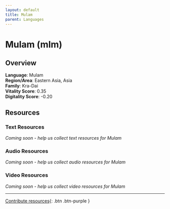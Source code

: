 ```yaml
---
layout: default
title: Mulam
parent: Languages
---
```


# Mulam (mlm)

## Overview

**Language**: Mulam  
**Region/Area**: Eastern Asia, Asia  
**Family**: Kra-Dai  
**Vitality Score**: 0.35  
**Digitality Score**: -0.20  

## Resources

### Text Resources
*Coming soon - help us collect text resources for Mulam*

### Audio Resources
*Coming soon - help us collect audio resources for Mulam*

### Video Resources
*Coming soon - help us collect video resources for Mulam*

---

[Contribute resources](https://fairtrain.github.io/){: .btn .btn-purple }
